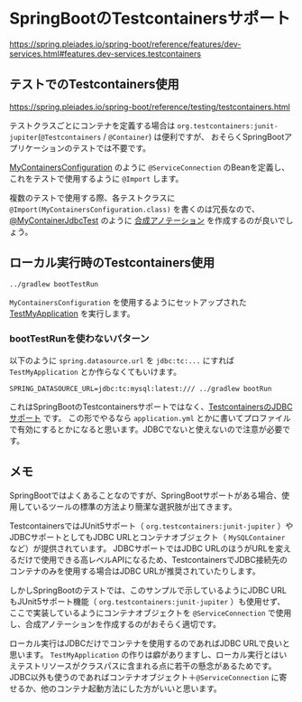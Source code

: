 # SpringBootのTestcontainersサポート

https://spring.pleiades.io/spring-boot/reference/features/dev-services.html#features.dev-services.testcontainers

## テストでのTestcontainers使用

https://spring.pleiades.io/spring-boot/reference/testing/testcontainers.html

テストクラスごとにコンテナを定義する場合は `org.testcontainers:junit-jupiter`(`@Testcontainers` / `@Container`) は便利ですが、
おそらくSpringBootアプリケーションのテストでは不要です。

[MyContainersConfiguration](./src/test/java/dev/irof/app/MyContainersConfiguration.java) のように
`@ServiceConnection` のBeanを定義し、これをテストで使用するように `@Import` します。

複数のテストで使用する際、各テストクラスに `@Import(MyContainersConfiguration.class)` を書くのは冗長なので、
[@MyContainerJdbcTest](./src/test/java/dev/irof/app/MyContainerJdbcTest.java) のように
[合成アノテーション](https://spring.pleiades.io/spring-framework/reference/core/beans/classpath-scanning.html#beans-meta-annotations) を作成するのが良いでしょう。

## ローカル実行時のTestcontainers使用

```shell
../gradlew bootTestRun
```

`MyContainersConfiguration` を使用するようにセットアップされた [TestMyApplication](./src/test/java/dev/irof/app/TestMyApplication.java) を実行します。


### bootTestRunを使わないパターン

以下のように `spring.datasource.url` を `jdbc:tc:...` にすれば `TestMyApplication` とか作らなくてもいけます。

```shell
SPRING_DATASOURCE_URL=jdbc:tc:mysql:latest:/// ../gradlew bootRun
```

これはSpringBootのTestcontainersサポートではなく、[TestcontainersのJDBCサポート](https://java.testcontainers.org/modules/databases/jdbc/) です。
この形でやるなら `application.yml` とかに書いてプロファイルで有効にするとかになると思います。JDBCでないと使えないので注意が必要です。

## メモ

SpringBootではよくあることなのですが、SpringBootサポートがある場合、使用しているツールの標準の方法より簡潔な選択肢が出てきます。

TestcontainersではJUnit5サポート（ `org.testcontainers:junit-jupiter` ）やJDBCサポートとしてもJDBC URLとコンテナオブジェクト（ `MySQLContainer` など）が提供されています。
JDBCサポートではJDBC URLのほうがURLを変えるだけで使用できる高レベルAPIになるため、TestcontainersでJDBC接続先のコンテナのみを使用する場合はJDBC URLが推奨されていたりします。

しかしSpringBootのテストでは、このサンプルで示しているようにJDBC URLもJUnit5サポート機能（ `org.testcontainers:junit-jupiter` ）も使用せず、
ここで実装しているようにコンテナオブジェクトを `@ServiceConnection` で使用し、合成アノテーションを作成するのがおそらく適切です。

ローカル実行はJDBCだけでコンテナを使用するのであればJDBC URLで良いと思います。
`TestMyApplication` の作りは癖がありますし、ローカル実行とはいえテストリソースがクラスパスに含まれる点に若干の懸念があるためです。
JDBC以外も使うのであればコンテナオブジェクト＋`@ServiceConnection` に寄せるか、他のコンテナ起動方法にした方がいいと思います。

